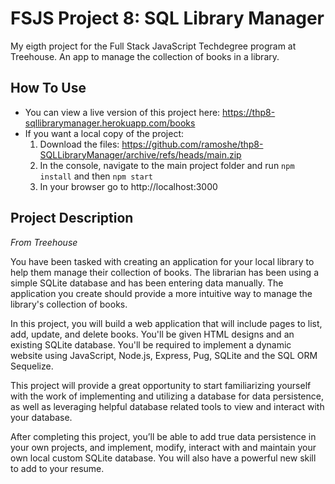 # FSJS Project 8: SQL Library Manager
My eigth project for the Full Stack JavaScript Techdegree program at Treehouse. An app to manage the collection of books in a library.
 
## How To Use
 - You can view a live version of this project here: https://thp8-sqllibrarymanager.herokuapp.com/books
 - If you want a local copy of the project:
    1. Download the files: https://github.com/ramoshe/thp8-SQLLibraryManager/archive/refs/heads/main.zip
    3. In the console, navigate to the main project folder and run `npm install` and then `npm start`
    4. In your browser go to http://localhost:3000

## Project Description
*From Treehouse*

You have been tasked with creating an application for your local library to help them manage their collection of books. The librarian has been using a simple SQLite database and has been entering data manually. The application you create should provide a more intuitive way to manage the library's collection of books.

In this project, you will build a web application that will include pages to list, add, update, and delete books. You'll be given HTML designs and an existing SQLite database. You'll be required to implement a dynamic website using JavaScript, Node.js, Express, Pug, SQLite and the SQL ORM Sequelize.

This project will provide a great opportunity to start familiarizing yourself with the work of implementing and utilizing a database for data persistence, as well as leveraging helpful database related tools to view and interact with your database.

After completing this project, you’ll be able to add true data persistence in your own projects, and implement, modify, interact with and maintain your own local custom SQLite database. You will also have a powerful new skill to add to your resume.
